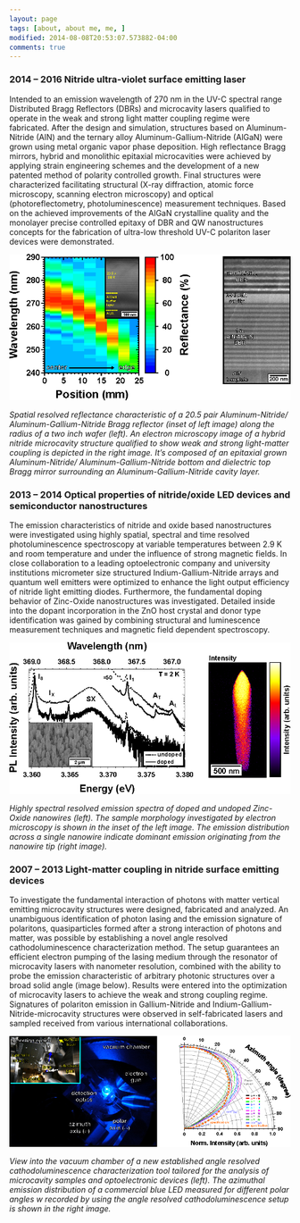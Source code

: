 ```yaml
---
layout: page
tags: [about, about me, me, ]
modified: 2014-08-08T20:53:07.573882-04:00
comments: true
---
```


### 2014 – 2016 Nitride ultra-violet surface emitting laser
Intended to an emission wavelength of 270 nm in the UV-C spectral range Distributed Bragg Reflectors (DBRs) and microcavity lasers qualified to operate in the weak and strong light matter coupling regime were fabricated. After the design and simulation, structures based on Aluminum-Nitride (AlN) and the ternary alloy Aluminum-Gallium-Nitride (AlGaN) were grown using metal organic vapor phase deposition. High reflectance Bragg mirrors, hybrid and monolithic epitaxial microcavities were achieved by applying strain engineering schemes and the development of a new patented method of polarity controlled growth. Final structures were characterized facilitating structural (X-ray diffraction, atomic force microscopy, scanning electron microscopy) and optical (photoreflectometry, photoluminescence) measurement techniques. Based on the achieved improvements of the AlGaN crystalline quality and the monolayer precise controlled epitaxy of DBR and QW nanostructures concepts for the fabrication of ultra-low threshold UV-C polariton laser devices were demonstrated.
  
![picture](../images/project_NCSU_image.png)
   
*Spatial resolved reflectance characteristic of a 20.5 pair Aluminum-Nitride/ Aluminum-Gallium-Nitride Bragg reflector (inset of left image) along the radius of a two inch wafer (left). An electron microscopy image of a hybrid nitride microcavity structure qualified to show weak and strong light-matter coupling is depicted in the right image. It’s composed of an epitaxial grown Aluminum-Nitride/ Aluminum-Gallium-Nitride bottom and dielectric top Bragg mirror surrounding an Aluminum-Gallium-Nitride cavity layer.*
  
          
### 2013 – 2014 Optical properties of nitride/oxide LED devices and semiconductor nanostructures
The emission characteristics of nitride and oxide based nanostructures were investigated using highly spatial, spectral and time resolved photoluminescence spectroscopy at variable temperatures between 2.9 K and room temperature and under the influence of strong magnetic fields. In close collaboration to a leading optoelectronic company and university institutions micrometer size structured Indium-Gallium-Nitride arrays and quantum well emitters were optimized to enhance the light output efficiency of nitride light emitting diodes. Furthermore, the fundamental doping behavior of Zinc-Oxide nanostructures was investigated. Detailed inside into the dopant incorporation in the ZnO host crystal and donor type identification was gained by combining structural and luminescence measurement techniques and magnetic field dependent spectroscopy. 
  
![picture](../images/project_TUB_image.png)
  
*Highly spectral resolved emission spectra of doped and undoped Zinc-Oxide nanowires (left). The sample morphology investigated by electron microscopy is shown in the inset of the left image. The emission distribution across a single nanowire indicate dominant emission originating from the nanowire tip (right image).*
  
     
### 2007 – 2013 Light-matter coupling in nitride surface emitting devices 
To investigate the fundamental interaction of photons with matter vertical emitting microcavity structures were designed, fabricated and analyzed. An unambiguous identification of photon lasing and the emission signature of polaritons, quasiparticles formed after a strong interaction of photons and matter, was possible by establishing a novel angle resolved cathodoluminescence characterization method. The setup guarantees an efficient electron pumping of the lasing medium through the resonator of microcavity lasers with nanometer resolution, combined with the ability to probe the emission characteristic of arbitrary photonic structures over a broad solid angle (image below). Results were entered into the optimization of microcavity lasers to achieve the weak and strong coupling regime. Signatures of polariton emission in Gallium-Nitride and Indium-Gallium-Nitride-microcavity structures were observed in self-fabricated lasers and sampled received from various international collaborations.   
  
![picture](../images/project_OvGU_image.png) 
  
*View into the vacuum chamber of a new established angle resolved cathodoluminescence characterization tool tailored for the analysis of microcavity samples and optoelectronic devices (left). The azimuthal emission distribution of a commercial blue LED measured for different polar angles w recorded by using the angle resolved cathodoluminescence setup is shown in the right image.*
